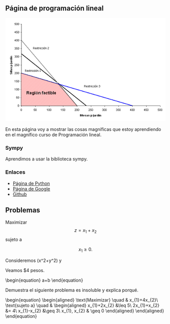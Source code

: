 <script type="text/x-mathjax-config">
MathJax.Hub.Config({
  tex2jax: {inlineMath: [['\(','\)']]}
});
</script>
<script src='https://cdnjs.cloudflare.com/ajax/libs/mathjax/2.7.5/MathJax.js?config=TeX-MML-AM_CHTML' async></script>

## Página de programación lineal

![Región factible](region_factible_2.jpg)

En esta página voy a mostrar las cosas magníficas que estoy aprendiendo en el
magnífico curso de Programación lineal.

### Sympy

Aprendimos a usar la biblioteca sympy.

### Enlaces

- [Página de Python](https://www.python.org/)
- [Página de Google](https://www.google.com/)
- [Github](https://www.github.com/)

## Problemas

Maximizar $$z=x_1+x_2$$ sujeto a

$$x_1\geq 0.$$

Consideremos \(x^2+y^2\) y

Veamos $4 pesos.

\begin{equation}
a+b
\end{equation}


Demuestra el siguiente problema es insoluble y explica
porqué.

\begin{equation}
 \begin{aligned}
\text{Maximizar} \quad & x_{1}+4x_{2}\\
\text{sujeto a} \quad &
  \begin{aligned}
   x_{1}+2x_{2} &\leq 5\\
   2x_{1}+x_{2} &= 4\\
   x_{1}-x_{2} &\geq 3\\
    x_{1}, x_{2} & \geq 0
  \end{aligned}
\end{aligned}
\end{equation}
